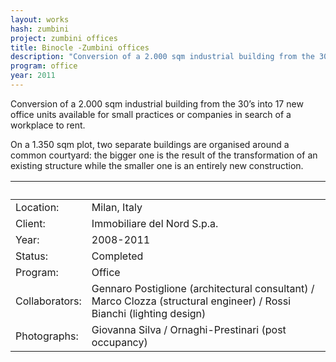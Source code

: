 ```yaml
---
layout: works
hash: zumbini
project: zumbini offices
title: Binocle -Zumbini offices
description: "Conversion of a 2.000 sqm industrial building from the 30’s into 17 new office units available for small practices or companies in search of a workplace to rent"
program: office
year: 2011
---
```


Conversion of a 2.000 sqm industrial building from the 30’s into 17 new office units available for small practices or companies in search of a workplace to rent.

On a 1.350 sqm plot, two separate buildings are organised around a common courtyard: the bigger one is the result of the transformation of an existing structure while the smaller one is an entirely new construction.

|&nbsp;|&nbsp;|
|:----------|:---------------|
| Location:      | Milan, Italy |
| Client:        | Immobiliare del Nord S.p.a. |
| Year:          | 2008-2011 |
| Status:        | Completed |
| Program:       | Office |
| Collaborators: | Gennaro Postiglione (architectural consultant) / Marco Clozza (structural engineer) / Rossi Bianchi (lighting design) |
| Photographs:   | Giovanna Silva / Ornaghi-Prestinari (post occupancy) |
